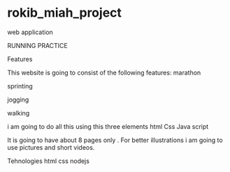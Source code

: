 # rokib_miah_project
web application

RUNNING PRACTICE 

Features

This website is going to consist of the following features:
marathon

sprinting

jogging

walking

i am going to do all this using this three elements 
html 
Css
Java script 

It is going to have about 8 pages only .
For better illustrations i am going to use pictures and short videos.


Tehnologies
html
css
nodejs


